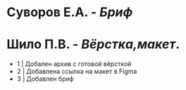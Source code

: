 # Суворов Е.А. - *Бриф*
# Шило П.В. - *Вёрстка,макет*.
- 1 | Добален архив с готовой вёрсткой
- 2 | Добавлена ссылка на макет в Figma
- 3 | Добавлен бриф
